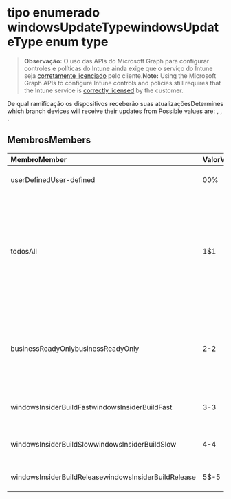 # <a name="windowsupdatetype-enum-type"></a><span data-ttu-id="cc482-101">tipo enumerado windowsUpdateType</span><span class="sxs-lookup"><span data-stu-id="cc482-101">windowsUpdateType enum type</span></span>

> <span data-ttu-id="cc482-102">**Observação:** O uso das APIs do Microsoft Graph para configurar controles e políticas do Intune ainda exige que o serviço do Intune seja [corretamente licenciado](https://go.microsoft.com/fwlink/?linkid=839381) pelo cliente.</span><span class="sxs-lookup"><span data-stu-id="cc482-102">**Note:** Using the Microsoft Graph APIs to configure Intune controls and policies still requires that the Intune service is [correctly licensed](https://go.microsoft.com/fwlink/?linkid=839381) by the customer.</span></span>

<span data-ttu-id="cc482-103">De qual ramificação os dispositivos receberão suas atualizações</span><span class="sxs-lookup"><span data-stu-id="cc482-103">Determines which branch devices will receive their updates from Possible values are: , , .</span></span>
## <a name="members"></a><span data-ttu-id="cc482-104">Membros</span><span class="sxs-lookup"><span data-stu-id="cc482-104">Members</span></span>
|<span data-ttu-id="cc482-105">Membro</span><span class="sxs-lookup"><span data-stu-id="cc482-105">Member</span></span>|<span data-ttu-id="cc482-106">Valor</span><span class="sxs-lookup"><span data-stu-id="cc482-106">Value</span></span>|<span data-ttu-id="cc482-107">Descrição</span><span class="sxs-lookup"><span data-stu-id="cc482-107">Description</span></span>|
|:---|:---|:---|
|<span data-ttu-id="cc482-108">userDefined</span><span class="sxs-lookup"><span data-stu-id="cc482-108">User-defined</span></span>|<span data-ttu-id="cc482-109">0</span><span class="sxs-lookup"><span data-stu-id="cc482-109">0%</span></span>|<span data-ttu-id="cc482-110">Permitir que o usuário configure.</span><span class="sxs-lookup"><span data-stu-id="cc482-110">Allow the user to set.</span></span>|
|<span data-ttu-id="cc482-111">todos</span><span class="sxs-lookup"><span data-stu-id="cc482-111">All</span></span>|<span data-ttu-id="cc482-112">1</span><span class="sxs-lookup"><span data-stu-id="cc482-112">$1</span></span>|<span data-ttu-id="cc482-113">Canal Semestral (Direcionado).</span><span class="sxs-lookup"><span data-stu-id="cc482-113">Semi-Annual Channel (Targeted)</span></span> <span data-ttu-id="cc482-114">O dispositivo recebe todas as atualizações aplicáveis de recursos do Canal Semestral (Direcionado).</span><span class="sxs-lookup"><span data-stu-id="cc482-114">Device gets all applicable feature updates from Semi-annual Channel (Targeted).</span></span>|
|<span data-ttu-id="cc482-115">businessReadyOnly</span><span class="sxs-lookup"><span data-stu-id="cc482-115">businessReadyOnly</span></span>|<span data-ttu-id="cc482-116">2</span><span class="sxs-lookup"><span data-stu-id="cc482-116">-2</span></span>|<span data-ttu-id="cc482-117">Canal Semestral.</span><span class="sxs-lookup"><span data-stu-id="cc482-117">Semi-Annual Channel</span></span> <span data-ttu-id="cc482-118">O dispositivo recebe atualizações de recursos do Canal Semestral.</span><span class="sxs-lookup"><span data-stu-id="cc482-118">Device gets feature updates from Semi-annual Channel.</span></span>|
|<span data-ttu-id="cc482-119">windowsInsiderBuildFast</span><span class="sxs-lookup"><span data-stu-id="cc482-119">windowsInsiderBuildFast</span></span>|<span data-ttu-id="cc482-120">3</span><span class="sxs-lookup"><span data-stu-id="cc482-120">-3</span></span>|<span data-ttu-id="cc482-121">Compilação do Windows Insider - Rápido</span><span class="sxs-lookup"><span data-stu-id="cc482-121">Windows Insider build - Fast</span></span>|
|<span data-ttu-id="cc482-122">windowsInsiderBuildSlow</span><span class="sxs-lookup"><span data-stu-id="cc482-122">windowsInsiderBuildSlow</span></span>|<span data-ttu-id="cc482-123">4</span><span class="sxs-lookup"><span data-stu-id="cc482-123">-4</span></span>|<span data-ttu-id="cc482-124">Compilação do Windows Insider - Lento</span><span class="sxs-lookup"><span data-stu-id="cc482-124">Windows Insider build - Slow</span></span>|
|<span data-ttu-id="cc482-125">windowsInsiderBuildRelease</span><span class="sxs-lookup"><span data-stu-id="cc482-125">windowsInsiderBuildRelease</span></span>|<span data-ttu-id="cc482-126">5</span><span class="sxs-lookup"><span data-stu-id="cc482-126">$-5</span></span>|<span data-ttu-id="cc482-127">Versão do Windows Insider</span><span class="sxs-lookup"><span data-stu-id="cc482-127">Release Windows Insider build</span></span>|



